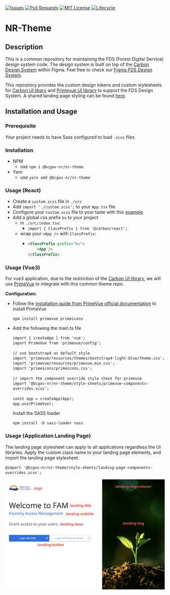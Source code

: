 <!-- Project Shields -->

[![Issues](https://img.shields.io/github/issues/bcgov/nr-theme)](/../../issues)
[![Pull Requests](https://img.shields.io/github/issues-pr/bcgov/nr-theme)](/../../pulls)
[![MIT License](https://img.shields.io/github/license/bcgov/nr-theme.svg)](/LICENSE)
[![Lifecycle](https://img.shields.io/badge/Lifecycle-Experimental-339999)](https://github.com/bcgov/repomountie/blob/master/doc/lifecycle-badges.md)

# **NR-Theme**

## Description

This is a common repository for maintaining the FDS (Forest Digital Service) design system code. The design system is built on top of the [Carbon Design System](https://carbondesignsystem.com) within Figma. Feel free to check our [Figma FDS Design System](<(https://www.figma.com/file/KDXuYanyOsBCM5vpPmNvGf/FSA-Design-System?node-id=58-2763&t=Xj2VFLJE3BlUdkds-0)>).

This repository provides the custom design tokens and custom stylesheets for [Carbon UI libary](https://carbondesignsystem.com/developing/frameworks/react/) and [Primevue UI library](https://primevue.org/installation/) to support the FDS Design System. A shared landing page styling can be found [here](/style-sheets/landing-page-components-overrides.scss).

## Installation and Usage

### Prerequisite

Your project needs to have Sass configured to load `.scss` files

### Installation

-   NPM
    -   use `npm i @bcgov-nr/nr-theme`
-   Yarn
    -   use `yarn add @bcgov-nr/nr-theme`

### Usage (React)

-   Create a `custom.scss` file in `./src`
-   Add `import './custom.scss';` to your `App.tsx` file
-   Configure your `custom.scss` file to your taste with this [example](/examples/React/example-custom.scss)
-   Add a global css prefix `bx` to your project
    -   in `./src/index.tsx`:
        -   `import { ClassPrefix } from '@carbon/react';`
    -   wrap your `<App />` with `ClassPrefix`:
        -   ```html
            <ClassPrefix prefix="bx">
                <App />
            </ClassPrefix>
            ```

### Usage (Vue3)

For vue3 application, due to the restriction of the [Carbon UI library](https://vue.carbondesignsystem.com/?path=/story/welcome--default), we will use [PrimeVue](https://primevue.org/) to integrate with this common theme repo.

**Configuration:**

-   Follow the [installation guide from PrimeVue official documentation](https://primevue.org/installation) to install PrimeVue

    ```
    npm install primevue primeicons
    ```

-   Add the following the main.ts file

    ```
    import { createApp } from 'vue';
    import PrimeVue from 'primevue/config';

    // use bootstrap4 as default style
    import 'primevue/resources/themes/bootstrap4-light-blue/theme.css';
    import 'primevue/resources/primevue.min.css';
    import 'primeicons/primeicons.css';

    // import the component override style sheet for primevue
    import '@bcgov-nr/nr-theme/style-sheets/primevue-components-overrides.scss';

    const app = createApp(App);
    app.use(PrimeVue);
    ```

    Install the SASS loader

    ```
    npm install -D sass-loader sass
    ```

### Usage (Application Landing Page)

The landing page stylesheet can apply to all applications regardless the UI libraries. Apply the custom class name to your landing page elements, and import the landing page stylesheet.

```
@import '@bcgov-nr/nr-theme/style-sheets/landing-page-components-overrides.scss';
```

![landing page image](./assets/images/landing-page-styling.jpg)
